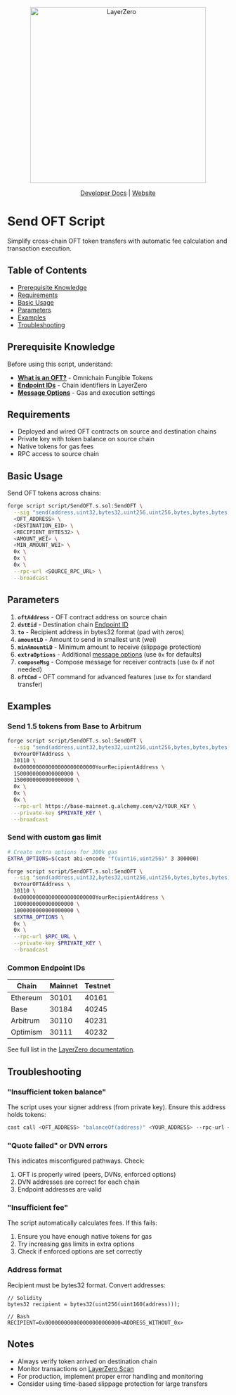 <p align="center">
  <a href="https://layerzero.network">
    <img alt="LayerZero" style="width: 400px" src="https://docs.layerzero.network/img/logo-dark.svg"/>
  </a>
</p>

<p align="center">
  <a href="https://docs.layerzero.network/v2">Developer Docs</a> | <a href="https://layerzero.network">Website</a>
</p>

# Send OFT Script

Simplify cross-chain OFT token transfers with automatic fee calculation and transaction execution.

## Table of Contents

- [Prerequisite Knowledge](#prerequisite-knowledge)
- [Requirements](#requirements)
- [Basic Usage](#basic-usage)
- [Parameters](#parameters)
- [Examples](#examples)
- [Troubleshooting](#troubleshooting)

## Prerequisite Knowledge

Before using this script, understand:
- **[What is an OFT?](https://docs.layerzero.network/v2/home/token-standards/oft-quickstart)** - Omnichain Fungible Tokens
- **[Endpoint IDs](https://docs.layerzero.network/v2/home/glossary#endpoint-id)** - Chain identifiers in LayerZero
- **[Message Options](https://docs.layerzero.network/v2/developers/evm/gas-settings/options)** - Gas and execution settings

## Requirements

- Deployed and wired OFT contracts on source and destination chains
- Private key with token balance on source chain
- Native tokens for gas fees
- RPC access to source chain

## Basic Usage

Send OFT tokens across chains:

```bash
forge script script/SendOFT.s.sol:SendOFT \
  --sig "send(address,uint32,bytes32,uint256,uint256,bytes,bytes,bytes)" \
  <OFT_ADDRESS> \
  <DESTINATION_EID> \
  <RECIPIENT_BYTES32> \
  <AMOUNT_WEI> \
  <MIN_AMOUNT_WEI> \
  0x \
  0x \
  0x \
  --rpc-url <SOURCE_RPC_URL> \
  --broadcast
```

## Parameters

1. **`oftAddress`** - OFT contract address on source chain
2. **`dstEid`** - Destination chain [Endpoint ID](https://docs.layerzero.network/v2/home/glossary#endpoint-id)
3. **`to`** - Recipient address in bytes32 format (pad with zeros)
4. **`amountLD`** - Amount to send in smallest unit (wei)
5. **`minAmountLD`** - Minimum amount to receive (slippage protection)
6. **`extraOptions`** - Additional [message options](https://docs.layerzero.network/v2/developers/evm/gas-settings/options) (use `0x` for defaults)
7. **`composeMsg`** - Compose message for receiver contracts (use `0x` if not needed)
8. **`oftCmd`** - OFT command for advanced features (use `0x` for standard transfer)

## Examples

### Send 1.5 tokens from Base to Arbitrum

```bash
forge script script/SendOFT.s.sol:SendOFT \
  --sig "send(address,uint32,bytes32,uint256,uint256,bytes,bytes,bytes)" \
  0xYourOFTAddress \
  30110 \
  0x000000000000000000000000YourRecipientAddress \
  1500000000000000000 \
  1500000000000000000 \
  0x \
  0x \
  0x \
  --rpc-url https://base-mainnet.g.alchemy.com/v2/YOUR_KEY \
  --private-key $PRIVATE_KEY \
  --broadcast
```

### Send with custom gas limit

```bash
# Create extra options for 300k gas
EXTRA_OPTIONS=$(cast abi-encode "f(uint16,uint256)" 3 300000)

forge script script/SendOFT.s.sol:SendOFT \
  --sig "send(address,uint32,bytes32,uint256,uint256,bytes,bytes,bytes)" \
  0xYourOFTAddress \
  30110 \
  0x000000000000000000000000YourRecipientAddress \
  1000000000000000000 \
  1000000000000000000 \
  $EXTRA_OPTIONS \
  0x \
  0x \
  --rpc-url $RPC_URL \
  --private-key $PRIVATE_KEY \
  --broadcast
```

### Common Endpoint IDs

| Chain | Mainnet | Testnet |
|-------|---------|---------|
| Ethereum | 30101 | 40161 |
| Base | 30184 | 40245 |
| Arbitrum | 30110 | 40231 |
| Optimism | 30111 | 40232 |

See full list in the [LayerZero documentation](https://docs.layerzero.network/v2/developers/evm/technical-reference/deployed-contracts).

## Troubleshooting

### "Insufficient token balance"

The script uses your signer address (from private key). Ensure this address holds tokens:
```bash
cast call <OFT_ADDRESS> "balanceOf(address)" <YOUR_ADDRESS> --rpc-url <RPC_URL>
```

### "Quote failed" or DVN errors

This indicates misconfigured pathways. Check:
1. OFT is properly wired (peers, DVNs, enforced options)
2. DVN addresses are correct for each chain
3. Endpoint addresses are valid

### "Insufficient fee"

The script automatically calculates fees. If this fails:
1. Ensure you have enough native tokens for gas
2. Try increasing gas limits in extra options
3. Check if enforced options are set correctly

### Address format

Recipient must be bytes32 format. Convert addresses:
```solidity
// Solidity
bytes32 recipient = bytes32(uint256(uint160(address)));

// Bash
RECIPIENT=0x000000000000000000000000<ADDRESS_WITHOUT_0x>
```

## Notes

- Always verify token arrived on destination chain
- Monitor transactions on [LayerZero Scan](https://layerzeroscan.com)
- For production, implement proper error handling and monitoring
- Consider using time-based slippage protection for large transfers 